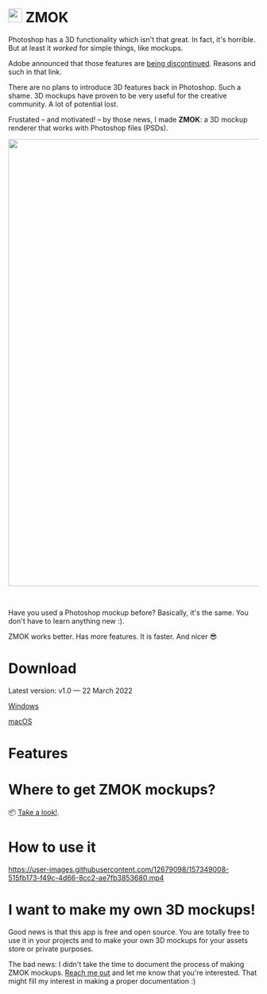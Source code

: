# <img src="https://user-images.githubusercontent.com/12679098/157353311-300a63ba-8ee6-48b5-a411-0cde73263add.png" width="28" height="auto"> ZMOK



Photoshop has a 3D functionality which isn't that great. In fact, it's horrible. But at least it *worked* for simple things, like mockups.

Adobe announced that those features are [being discontinued](https://helpx.adobe.com/photoshop/kb/3d-faq.html#discontinued-photoshop-3d-features). Reasons and such in that link.

There are no plans to introduce 3D features back in Photoshop. Such a shame. 3D mockups have proven to be very useful for the creative community. A lot of potential lost.

Frustated – and motivated! – by those news, I made **ZMOK**: a 3D mockup renderer that works with Photoshop files (PSDs). 

<img src="https://user-images.githubusercontent.com/12679098/157457528-6cf81945-ab3c-4c68-a1b4-9b6aafa472f5.png" width="900" height="auto">

&nbsp;

Have you used a Photoshop mockup before? Basically, it's the same. You don't have to learn anything new :).

ZMOK works better. Has more features. It is faster. And nicer 😎

# Download

Latest version: v1.0 — 22 March 2022

[Windows](https://martyr.shop)

[macOS](https://martyr.shop)

# Features

# Where to get ZMOK mockups?

📦 [Take a look!](https://martyr.shop/collections/all/3D).

# How to use it

https://user-images.githubusercontent.com/12679098/157349008-515fb173-f49c-4d66-8cc2-ae7fb3853680.mp4

# I want to make my own 3D mockups!

Good news is that this app is free and open source. You are totally free to use it in your projects and to make your own 3D mockups for your assets store or private purposes.

The bad news: I didn't take the time to document the process of making ZMOK mockups. [Reach me out](https://martyr.shop/pages/contact) and let me know that you're interested. That might fill my interest in making a proper documentation :)